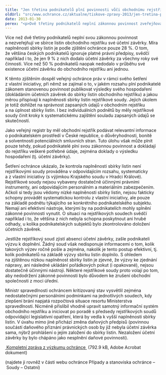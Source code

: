 ```yaml
---
title: "Jen třetina podnikatelů plní povinnosti vůči obchodnímu rejstříku – na ostatní je stát zatím krátký"
oldUrl: "src/www.ochrance.cz/aktualne/tiskove-zpravy-2013/jen-tretina-podnikatelu-plni-povinnosti-vuci-obchodnimu-rejstriku-na-ostatni-je-stat-z"
date: 2013-01-30
perex: "<p>Dvě třetiny podnikatelů neplní zákonnou povinnost zveřejňovat ve sbírce listin obchodního rejstříku své účetní závěrky. Rejstříkové soudy nemají ani personální kapacity, ani efektivní právní nástroje, aby podnikatele přinutily výsledky hospodaření dodat. Výsledkem je neaktualizovaný obchodní rejstřík.</p>"
---
```


<!-- imported from the old website -->

<p>Více než dvě třetiny podnikatelů neplní svou zákonnou povinnost a nezveřejňují ve sbírce listin obchodního rejstříku své účetní závěrky. Míra naplněnosti sbírky listin je podle zjištění ochránce pouze 28 %. O tom, že většina českých podnikatelů ignoruje platné právní předpisy, svědčí například i to, že jen 9 % z nich dodalo účetní závěrky za všechny roky své činnosti. Více než 50 % podnikatelů naopak nedodalo v průběhu své existence účetní závěrku do obchodního rejstříku ani jednou. </p><p>K těmto zjištěním dospěl veřejný ochránce práv v rámci svého šetření z vlastní iniciativy, při němž se zajímal o to, v jakém rozsahu plní podnikatelé zákonem stanovenou povinnost publikovat výsledky svého hospodaření (dokládáním účetních závěrek do sbírky listin obchodního rejstříku) a jakou měrou přispívají k naplněnosti sbírky listin rejstříkové soudy. Jejich úkolem je totiž dohlížet na správnost zapsaných údajů v obchodním rejstříku a na úplnost sbírky listin. I bez individuálních podnětů by měly rejstříkové soudy činit kroky k systematickému zajištění souladu zapsaných údajů se skutečností.</p><p>Jako veřejný registr by měl obchodní rejstřík podávat relevantní informace o podnikatelském prostředí v České republice, o důvěryhodnosti, bonitě a solventnosti potenciálních smluvních stran. Tuto úlohu však může plnit pouze tehdy, pokud podnikatelé plní svou zákonnou povinnost a dokládají do rejstříku veškeré potřebné údaje, zejména doklady o výsledku hospodaření (tj. účetní závěrky). </p><p>Šetření ochránce ukázalo, že kontrola naplněnosti sbírky listin není rejstříkovými soudy prováděna v odpovídajícím rozsahu, systematicky a z vlastní iniciativy (s výjimkou Krajského soudu v Hradci Králové). Rejstříkové soudy nejsou vybaveny dostatečně účinnými právními instrumenty, ani odpovídajícím personálním a materiálním zabezpečením. Ačkoli si tedy jsou vědomy nízké naplněnosti sbírky listin, nejsou fakticky schopny provádět systematickou kontrolu z vlastní iniciativy, ale pouze na základě podnětu týkajícího se konkrétního podnikatelského subjektu. Nemají ani efektivní nástroje, kterými by na podnikatelích mohly splnění zákonné povinnosti vynutit. O situaci na rejstříkových soudech svědčí například i to, že většina z nich nebyla schopna poskytnout ani hrubé odhady, u kolika podnikatelských subjektů bylo zkontrolováno doložení účetních závěrek. </p><p>Jestliže rejstříkový soud zjistí absenci účetní závěrky, zašle podnikateli výzvu k doplnění. Žádný soud však nedisponuje informacemi o tom, kolik takových výzev ročně pošle a zejména, nakolik je tento postup efektivní, tj. kolik podnikatelů na základě výzvy sbírku listin doplnilo. S ohledem na zjištěnou nízkou naplněnost sbírky listin je zjevné, že výzvy ke zjednání nápravy, ani následné ukládání pořádkových pokut (i opakované), nejsou dostatečně účinnými nástroji. Některé rejstříkové soudy proto volají po tom, aby nedodržení zákonné povinnosti bylo důvodem ke zrušení obchodní společnosti z moci úřední.</p><p>Ministr spravedlnosti ochráncem kritizovaný stav vysvětlil zejména nedostatečnými personálními podmínkami na jednotlivých soudech, kdy zlepšení brání napjatá rozpočtová situace resortu Ministerstva spravedlnosti. Nicméně přislíbil vhodně upravit samotný informační systém obchodního rejstříku a iniciovat po poradě s předsedy rejstříkových soudů odpovídající legislativní opatření, která by vedla k vyšší naplněnosti sbírky listin. V úvahu mimo jiné přichází změna daňových předpisů (povinnou součástí daňového přiznání právnických osob by již nebyla účetní závěrka sama, nýbrž prohlášení o jejím založení do sbírky listin. Nezaložení účetní závěrky by bylo chápáno jako nesplnění daňové povinnosti). </p><p><a title="Otevření do nového okna" href="https://www.ochrance.cz/fileadmin/user_upload/STANOVISKA/soudy/Ostatni/64-12-VBG-obchodni-rejstrik.pdf" target="_blank"><img alt="" src="https://www.ochrance.cz/typo3/ext/od_linkdesc/icons/pdf.gif" class="od_linkdesc_icon" /> Kompletní zpráva z výzkumu ochránce </a> (792.9 kB, Adobe Acrobat dokument)</p><p>(najdete ji rovněž v části webu ochránce Případy a stanoviska ochránce – Soudy – Ostatní)</p>
